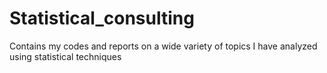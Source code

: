 # Statistical_consulting
Contains my codes and reports on a wide variety of topics I have analyzed using statistical techniques
